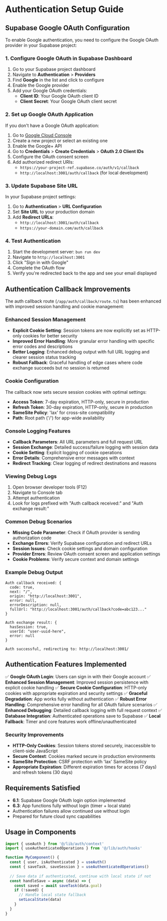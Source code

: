 # Authentication Setup Guide

## Supabase Google OAuth Configuration

To enable Google authentication, you need to configure the Google OAuth provider in your Supabase project:

### 1. Configure Google OAuth in Supabase Dashboard

1. Go to your Supabase project dashboard
2. Navigate to **Authentication** > **Providers**
3. Find **Google** in the list and click to configure
4. Enable the Google provider
5. Add your Google OAuth credentials:
   - **Client ID**: Your Google OAuth client ID
   - **Client Secret**: Your Google OAuth client secret

### 2. Set up Google OAuth Application

If you don't have a Google OAuth application:

1. Go to [Google Cloud Console](https://console.cloud.google.com/)
2. Create a new project or select an existing one
3. Enable the Google+ API
4. Go to **Credentials** > **Create Credentials** > **OAuth 2.0 Client IDs**
5. Configure the OAuth consent screen
6. Add authorized redirect URIs:
   - `https://your-project-ref.supabase.co/auth/v1/callback`
   - `http://localhost:3001/auth/callback` (for local development)

### 3. Update Supabase Site URL

In your Supabase project settings:
1. Go to **Authentication** > **URL Configuration**
2. Set **Site URL** to your production domain
3. Add **Redirect URLs**:
   - `http://localhost:3001/auth/callback`
   - `https://your-domain.com/auth/callback`

### 4. Test Authentication

1. Start the development server: `bun run dev`
2. Navigate to `http://localhost:3001`
3. Click "Sign in with Google"
4. Complete the OAuth flow
5. Verify you're redirected back to the app and see your email displayed

## Authentication Callback Improvements

The auth callback route (`/app/auth/callback/route.ts`) has been enhanced with improved session handling and cookie management:

### Enhanced Session Management
- **Explicit Cookie Setting**: Session tokens are now explicitly set as HTTP-only cookies for better security
- **Improved Error Handling**: More granular error handling with specific error codes and descriptions
- **Better Logging**: Enhanced debug output with full URL logging and clearer session status tracking
- **Robust Fallback**: Graceful handling of edge cases where code exchange succeeds but no session is returned

### Cookie Configuration
The callback now sets secure session cookies with optimal settings:
- **Access Token**: 7-day expiration, HTTP-only, secure in production
- **Refresh Token**: 30-day expiration, HTTP-only, secure in production
- **SameSite Policy**: 'lax' for cross-site compatibility
- **Path**: Root path ('/') for app-wide availability

### Console Logging Features
- **Callback Parameters**: All URL parameters and full request URL
- **Session Exchange**: Detailed success/failure logging with session data
- **Cookie Setting**: Explicit logging of cookie operations
- **Error Details**: Comprehensive error messages with context
- **Redirect Tracking**: Clear logging of redirect destinations and reasons

### Viewing Debug Logs
1. Open browser developer tools (F12)
2. Navigate to Console tab
3. Attempt authentication
4. Look for logs prefixed with "Auth callback received:" and "Auth exchange result:"

### Common Debug Scenarios
- **Missing Code Parameter**: Check if OAuth provider is sending authorization code
- **Exchange Errors**: Verify Supabase configuration and redirect URLs
- **Session Issues**: Check cookie settings and domain configuration
- **Provider Errors**: Review OAuth consent screen and application settings
- **Cookie Problems**: Verify secure context and domain settings

### Example Debug Output
```
Auth callback received: {
  code: true,
  next: "/",
  origin: "http://localhost:3001",
  error: null,
  errorDescription: null,
  fullUrl: "http://localhost:3001/auth/callback?code=abc123..."
}

Auth exchange result: {
  hasSession: true,
  userId: "user-uuid-here",
  error: null
}

Auth successful, redirecting to: http://localhost:3001/
```

## Authentication Features Implemented

✅ **Google OAuth Login**: Users can sign in with their Google account
✅ **Enhanced Session Management**: Improved session persistence with explicit cookie handling
✅ **Secure Cookie Configuration**: HTTP-only cookies with appropriate expiration and security settings
✅ **Graceful Degradation**: App works fully without authentication
✅ **Robust Error Handling**: Comprehensive error handling for all OAuth failure scenarios
✅ **Enhanced Debugging**: Detailed callback logging with full request context
✅ **Database Integration**: Authenticated operations save to Supabase
✅ **Local Fallback**: Timer and core features work offline/unauthenticated

### Security Improvements
- **HTTP-Only Cookies**: Session tokens stored securely, inaccessible to client-side JavaScript
- **Secure Context**: Cookies marked secure in production environments
- **SameSite Protection**: CSRF protection with 'lax' SameSite policy
- **Appropriate Expiration**: Different expiration times for access (7 days) and refresh tokens (30 days)

## Requirements Satisfied

- **6.1**: Supabase Google OAuth login option implemented
- **6.3**: App functions fully without login (timer + local state)
- Authentication failures allow continued use without login
- Prepared for future cloud sync capabilities

## Usage in Components

```typescript
import { useAuth } from '@/lib/auth/context'
import { useAuthenticatedOperations } from '@/lib/auth/hooks'

function MyComponent() {
  const { user, isAuthenticated } = useAuth()
  const { saveTask, saveSession } = useAuthenticatedOperations()
  
  // Save data if authenticated, continue with local state if not
  const handleSave = async (data) => {
    const saved = await saveTask(data.goal)
    if (!saved) {
      // Handle local state fallback
      setLocalState(data)
    }
  }
}
```